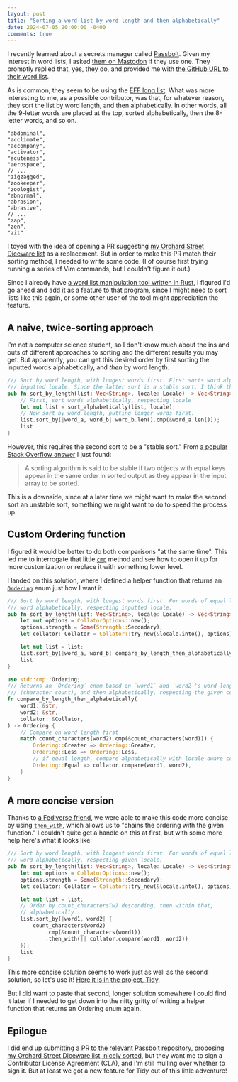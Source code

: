 ```yaml
---
layout: post
title: "Sorting a word list by word length and then alphabetically"
date: 2024-07-05 20:00:00 -0400
comments: true
---
```


I recently learned about a secrets manager called [Passbolt](https://www.passbolt.com/). Given my interest in word lists, I asked [them on Mastodon](https://mastodon.social/@passbolt) if they use one. They promptly replied that, yes, they do, and provided me with [the GitHub URL to their word list](https://github.com/passbolt/passbolt_styleguide/blob/master/src/shared/lib/SecretGenerator/PassphraseGeneratorWords.js).

As is common, they seem to be using the [EFF long list](https://www.eff.org/dice). What was more interesting to me, as a possible contributor, was that, for whatever reason, they sort the list by word length, and then alphabetically. In other words, all the 9-letter words are placed at the top, sorted alphabetically, then the 8-letter words, and so on.

```text
"abdominal",
"acclimate",
"accompany",
"activator",
"acuteness",
"aerospace",
// ...
"zigzagged",
"zookeeper",
"zoologist",
"abnormal",
"abrasion",
"abrasive",
// ...
"zap",
"zen",
"zit"
```

I toyed with the idea of opening a PR suggesting [my Orchard Street Diceware list](https://github.com/sts10/orchard-street-wordlists) as a replacement. But in order to make this PR match their sorting method, I needed to write some code. (I of course first trying running a series of Vim commands, but I couldn't figure it out.)

Since I already have [a word list manipulation tool written in Rust](https://github.com/sts10/tidy), I figured I'd go ahead and add it as a feature to that program, since I might need to sort lists like this again, or some other user of the tool might appreciation the feature.

## A naive, twice-sorting approach
I'm not a computer science student, so I don't know much about the ins and outs of different approaches to sorting and the different results you may get. But apparently, you can get this desired order by first sorting the inputted words alphabetically, and _then_ by word length.

```rust
/// Sort by word length, with longest words first. First sorts word alphabetically, respecting
/// inputted locale. Since the latter sort is a stable sort, I think this should work.
pub fn sort_by_length(list: Vec<String>, locale: Locale) -> Vec<String> {
    // First, sort words alphabetically, respecting locale
    let mut list = sort_alphabetically(list, locale);
    // Now sort by word length, putting longer words first.
    list.sort_by(|word_a, word_b| word_b.len().cmp(&word_a.len()));
    list
}
```

However, this requires the second sort to be a "stable sort." From [a popular Stack Overflow answer](https://stackoverflow.com/a/1517824) I just found:

> A sorting algorithm is said to be stable if two objects with equal keys appear in the same order in sorted output as they appear in the input array to be sorted.

This is a downside, since at a later time we might want to make the second sort an unstable sort, something we might want to do to speed the process up.

## Custom Ordering function
I figured it would be better to do both comparisons "at the same time". This led me to interrogate that little [`cmp`](https://doc.rust-lang.org/std/cmp/) method and see how to open it up for more customization or replace it with something lower level.

I landed on this solution, where I defined a helper function that returns an [`Ordering`](https://doc.rust-lang.org/std/cmp/enum.Ordering.html) enum just how I want it.

```rust
/// Sort by word length, with longest words first. For words of equal length, sorts
/// word alphabetically, respecting inputted locale.
pub fn sort_by_length(list: Vec<String>, locale: Locale) -> Vec<String> {
    let mut options = CollatorOptions::new();
    options.strength = Some(Strength::Secondary);
    let collator: Collator = Collator::try_new(&locale.into(), options).unwrap();

    let mut list = list;
    list.sort_by(|word_a, word_b| compare_by_length_then_alphabetically(word_a, word_b, &collator));
    list
}

use std::cmp::Ordering;
/// Returns an `Ordering` enum based on `word1` and `word2`'s word length 
/// (character count), and then alphabetically, respecting the given collator
fn compare_by_length_then_alphabetically(
    word1: &str,
    word2: &str,
    collator: &Collator,
) -> Ordering {
    // Compare on word length first
    match count_characters(word2).cmp(&count_characters(word1)) {
        Ordering::Greater => Ordering::Greater,
        Ordering::Less => Ordering::Less,
        // if equal length, compare alphabetically with locale-aware collator
        Ordering::Equal => collator.compare(word1, word2),
    }
}
```

## A more concise version
Thanks to [a Fediverse friend](https://mastodon.online/@latk), we were able to make this code more concise by using [`then_with`](https://doc.rust-lang.org/std/cmp/enum.Ordering.html#method.then_with), which allows us to "chains the ordering with the given function." I couldn't quite get a handle on this at first, but with some more help here's what it looks like:

```rust
/// Sort by word length, with longest words first. For words of equal length, sorts
/// word alphabetically, respecting given locale.
pub fn sort_by_length(list: Vec<String>, locale: Locale) -> Vec<String> {
    let mut options = CollatorOptions::new();
    options.strength = Some(Strength::Secondary);
    let collator: Collator = Collator::try_new(&locale.into(), options).unwrap();

    let mut list = list;
    // Order by count_characters(w) descending, then within that,
    // alphabetically
    list.sort_by(|word1, word2| {
        count_characters(word2)
            .cmp(&count_characters(word1))
            .then_with(|| collator.compare(word1, word2))
    });
    list
}
```

This more concise solution seems to work just as well as the second solution, so let's use it! [Here it is in the project, Tidy](https://github.com/sts10/tidy/blob/main/src/list_manipulations.rs#L35-L52). 

But I did want to paste that second, longer solution somewhere I could find it later if I needed to get down into the nitty gritty of writing a helper function that returns an Ordering enum again.

## Epilogue

I did end up submitting [a PR to the relevant Passbolt repository, proposing my Orchard Street Diceware list, nicely sorted](https://github.com/passbolt/passbolt_styleguide/pull/39), but they want me to sign a Contributor License Agreement (CLA), and I'm still mulling over whether to sign it. But at least we got a new feature for Tidy out of this little adventure!
